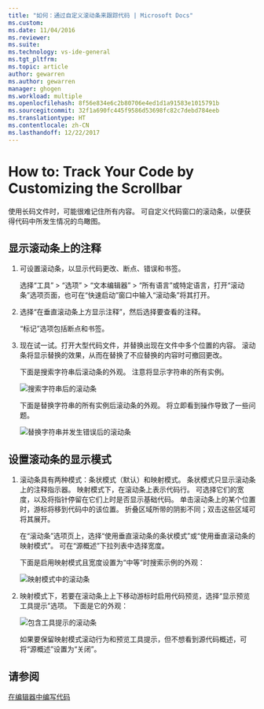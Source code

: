 ```yaml
---
title: "如何：通过自定义滚动条来跟踪代码 | Microsoft Docs"
ms.custom: 
ms.date: 11/04/2016
ms.reviewer: 
ms.suite: 
ms.technology: vs-ide-general
ms.tgt_pltfrm: 
ms.topic: article
author: gewarren
ms.author: gewarren
manager: ghogen
ms.workload: multiple
ms.openlocfilehash: 8f56e834e6c2b80706e4ed1d1a91583e1015791b
ms.sourcegitcommit: 32f1a690fc445f9586d53698fc82c7debd784eeb
ms.translationtype: HT
ms.contentlocale: zh-CN
ms.lasthandoff: 12/22/2017
---
```

# <a name="how-to-track-your-code-by-customizing-the-scrollbar"></a>How to: Track Your Code by Customizing the Scrollbar

使用长码文件时，可能很难记住所有内容。 可自定义代码窗口的滚动条，以便获得代码中所发生情况的鸟瞰图。

## <a name="to-show-annotations-on-the-scroll-bar"></a>显示滚动条上的注释

1. 可设置滚动条，以显示代码更改、断点、错误和书签。

    选择“工具” > “选项” > “文本编辑器” > “所有语言”或特定语言，打开“滚动条”选项页面，也可在“快速启动”窗口中输入“滚动条”将其打开。

2. 选择“在垂直滚动条上方显示注释”，然后选择要查看的注释。

    “标记”选项包括断点和书签。

3. 现在试一试。打开大型代码文件，并替换出现在文件中多个位置的内容。 滚动条将显示替换的效果，从而在替换了不应替换的内容时可撤回更改。

    下面是搜索字符串后滚动条的外观。 注意将显示字符串的所有实例。

    ![搜索字符串后的滚动条](../ide/media/enhancedscrollbarsearch.png "EnhancedScrollbarSearch")

    下面是替换字符串的所有实例后滚动条的外观。 将立即看到操作导致了一些问题。

    ![替换字符串并发生错误后的滚动条](../ide/media/enhancedscrollbarreplace.png "EnhancedScrollbarReplace")

## <a name="to-set-the-display-mode-for-the-scroll-bar"></a>设置滚动条的显示模式

1. 滚动条具有两种模式：条状模式（默认）和映射模式。 条状模式只显示滚动条上的注释指示器。 映射模式下，在滚动条上表示代码行。 可选择它们的宽度，以及将指针停留在它们上时是否显示基础代码。 单击滚动条上的某个位置时，游标将移到代码中的该位置。 折叠区域所带的阴影不同；双击这些区域可将其展开。

    在“滚动条”选项页上，选择“使用垂直滚动条的条状模式”或“使用垂直滚动条的映射模式”。 可在“源概述”下拉列表中选择宽度。

    下面是启用映射模式且宽度设置为“中等”时搜索示例的外观：

    ![映射模式中的滚动条](../ide/media/enhancedscrollbar.png "EnhancedScrollbar")

2. 映射模式下，若要在滚动条上上下移动游标时启用代码预览，选择“显示预览工具提示”选项。 下面是它的外观：

    ![包含工具提示的滚动条](../ide/media/enhancedscrollbarsearchtooltip.png "EnhancedScrollbarSearchTooltip")

    如果要保留映射模式滚动行为和预览工具提示，但不想看到源代码概述，可将“源概述”设置为“关闭”。

## <a name="see-also"></a>请参阅

[在编辑器中编写代码](../ide/writing-code-in-the-code-and-text-editor.md)